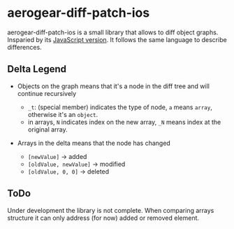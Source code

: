 # aerogear-diff-patch-ios 

aerogear-diff-patch-ios is a small library that allows to diff object graphs. Insparied by its [JavaScript version](https://github.com/benjamine/JsonDiffPatch). It follows the same language to describe differences.

## Delta Legend

- Objects on the graph means that it's a node in the diff tree and will continue recursively
  - `_t`: (special member) indicates the type of node, `a` means `array`, otherwise it's an `object`.
  - in arrays, `N` indicates index on the new array, `_N` means index at the original array.

- Arrays in the delta means that the node has changed
  - `[newValue]` -> added
  - `[oldValue, newValue]` -> modified
  - `[oldValue, 0, 0]` -> deleted

## ToDo
Under development the library is not complete. When comparing arrays structure it can only address (for now) added or removed element.

